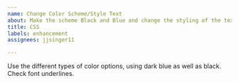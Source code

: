 ```yaml
---
name: Change Color Scheme/Style Text
about: Make the scheme Black and Blue and change the styling of the text
title: CSS
labels: enhancement
assignees: jjsinger11

---
```


Use the different types of color options, using dark blue as well as black. Check font underlines.
